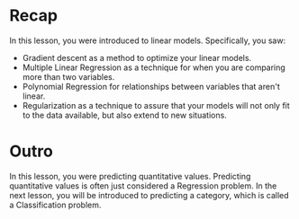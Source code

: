# Recap
  In this lesson, you were introduced to linear models. Specifically, you saw:

* Gradient descent as a method to optimize your linear models.
* Multiple Linear Regression as a technique for when you are comparing more than two variables.
* Polynomial Regression for relationships between variables that aren't linear.
* Regularization as a technique to assure that your models will not only fit to the data available, but also extend to new situations.



# Outro
  In this lesson, you were predicting quantitative values. Predicting quantitative values is often just considered a Regression problem. 
  In the next lesson, you will be introduced to predicting a category, which is called a Classification problem.
